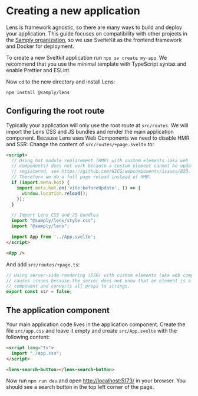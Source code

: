 # Creating a new application

Lens is framework agnostic, so there are many ways to build and deploy your application. This guide focuses on compatibility with other projects in the [Samply organization](https://github.com/samply), so we use SvelteKit as the frontend framework and Docker for deployment.

To create a new Sveltkit application run `npx sv create my-app`. We recommend that you use the minimal template with TypeScript syntax and enable Prettier and ESLint.

Now `cd` to the new directory and install Lens:

```bash
npm install @samply/lens
```

## Configuring the root route

Typically your application will only use the root route at `src/routes`. We will import the Lens CSS and JS bundles and render the main application component. Because Lens uses Web Components we need to disable HMR and SSR. Change the content of `src/routes/+page.svelte` to:

```html
<script>
  // Using hot module replacement (HMR) with custom elements (aka web
  // components) does not work because a custom element cannot be updated once
  // registered, see https://github.com/WICG/webcomponents/issues/820.
  // Therefore we do a full page reload instead of HMR.
  if (import.meta.hot) {
    import.meta.hot.on('vite:beforeUpdate', () => {
      window.location.reload();
    });
  }

  // Import Lens CSS and JS bundles
  import "@samply/lens/style.css";
  import "@samply/lens";

  import App from '../App.svelte';
</script>

<App />
```

And add `src/routes/+page.ts`:

```ts
// Using server-side rendering (SSR) with custom elements (aka web components)
// causes issues because the server does not know that an element is a Svelte
// component and converts all props to strings.
export const ssr = false;
```

## The application component

Your main application code lives in the application component. Create the file `src/app.css` and leave it empty and create `src/App.svelte` with the following content:

```html
<script lang="ts">
  import "./app.css";
</script>

<lens-search-button></lens-search-button>
```

Now run `npm run dev` and open <http://localhost:5173/> in your browser. You should see a search button in the top left corner of the page.